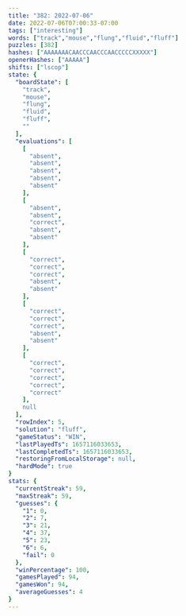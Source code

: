 ```yaml
---
title: "382: 2022-07-06"
date: 2022-07-06T07:00:33-07:00
tags: ["interesting"]
words: ["track","mouse","flung","fluid","fluff"]
puzzles: [382]
hashes: ["AAAAAAACAACCCAACCCAACCCCCXXXXX"]
openerHashes: ["AAAAA"]
shifts: ["lscop"]
state: {
  "boardState": [
    "track",
    "mouse",
    "flung",
    "fluid",
    "fluff",
    ""
  ],
  "evaluations": [
    [
      "absent",
      "absent",
      "absent",
      "absent",
      "absent"
    ],
    [
      "absent",
      "absent",
      "correct",
      "absent",
      "absent"
    ],
    [
      "correct",
      "correct",
      "correct",
      "absent",
      "absent"
    ],
    [
      "correct",
      "correct",
      "correct",
      "absent",
      "absent"
    ],
    [
      "correct",
      "correct",
      "correct",
      "correct",
      "correct"
    ],
    null
  ],
  "rowIndex": 5,
  "solution": "fluff",
  "gameStatus": "WIN",
  "lastPlayedTs": 1657116033653,
  "lastCompletedTs": 1657116033653,
  "restoringFromLocalStorage": null,
  "hardMode": true
}
stats: {
  "currentStreak": 59,
  "maxStreak": 59,
  "guesses": {
    "1": 0,
    "2": 7,
    "3": 21,
    "4": 37,
    "5": 23,
    "6": 6,
    "fail": 0
  },
  "winPercentage": 100,
  "gamesPlayed": 94,
  "gamesWon": 94,
  "averageGuesses": 4
}
---
```


<!-- more -->

